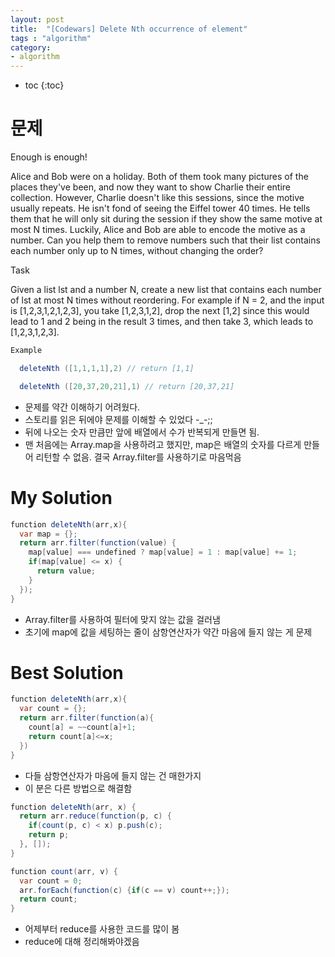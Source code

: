 ```yaml
---
layout: post
title:  "[Codewars] Delete Nth occurrence of element"
tags : "algorithm"
category:
- algorithm
---
```


* toc
{:toc}

# 문제
Enough is enough!

Alice and Bob were on a holiday. Both of them took many pictures of the places they've been, and now they want to show Charlie their entire collection. However, Charlie doesn't like this sessions, since the motive usually repeats. He isn't fond of seeing the Eiffel tower 40 times. He tells them that he will only sit during the session if they show the same motive at most N times. Luckily, Alice and Bob are able to encode the motive as a number. Can you help them to remove numbers such that their list contains each number only up to N times, without changing the order?

Task

Given a list lst and a number N, create a new list that contains each number of lst at most N times without reordering. For example if N = 2, and the input is [1,2,3,1,2,1,2,3], you take [1,2,3,1,2], drop the next [1,2] since this would lead to 1 and 2 being in the result 3 times, and then take 3, which leads to [1,2,3,1,2,3].

~~~ java
Example

  deleteNth ([1,1,1,1],2) // return [1,1]

  deleteNth ([20,37,20,21],1) // return [20,37,21]
~~~

- 문제를 약간 이해하기 어려웠다.
- 스토리를 읽은 뒤에야 문제를 이해할 수 있었다 -_-;;
- 뒤에 나오는 숫자 만큼만 앞에 배열에서 수가 반복되게 만들면 됨.
- 맨 처음에는 Array.map을 사용하려고 했지만, map은 배열의 숫자를 다르게 만들어 리턴할 수 없음. 결국 Array.filter를 사용하기로 마음먹음

# My Solution

~~~ java
function deleteNth(arr,x){
  var map = {};
  return arr.filter(function(value) {
    map[value] === undefined ? map[value] = 1 : map[value] += 1;
    if(map[value] <= x) {
      return value;
    }
  });
}
~~~

- Array.filter를 사용하여 필터에 맞지 않는 값을 걸러냄
- 초기에 map에 값을 세팅하는 줄이 삼항연산자가 약간 마음에 들지 않는 게 문제

# Best Solution
~~~ java
function deleteNth(arr,x){
  var count = {};
  return arr.filter(function(a){
    count[a] = ~~count[a]+1;
    return count[a]<=x;
  })
}
~~~
- 다들 삼항연산자가 마음에 들지 않는 건 매한가지
- 이 분은 다른 방법으로 해결함

~~~ java
function deleteNth(arr, x) {
  return arr.reduce(function(p, c) {
    if(count(p, c) < x) p.push(c);
    return p;
  }, []);
}

function count(arr, v) {
  var count = 0;
  arr.forEach(function(c) {if(c == v) count++;});
  return count;
}
~~~
- 어제부터 reduce를 사용한 코드를 많이 봄
- reduce에 대해 정리해봐야겠음
